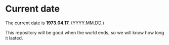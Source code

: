 # Current date

The current date is **1973.04.17.** (YYYY.MM.DD.)

This repository will be good when the world ends, so we will know how long it lasted.